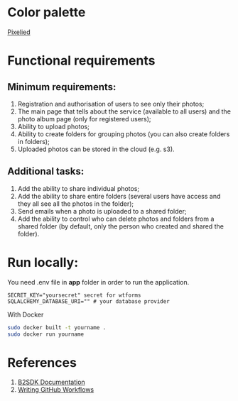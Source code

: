 # Color palette

[Pixelied](https://pixelied.com/colors/palette-visualizer/f72585-b5179e-7209b7-560bad-480ca8-3a0ca3-3f37c9-4361ee-4895ef-4cc9f0)

# Functional requirements

## Minimum requirements:

1. Registration and authorisation of users to see only their photos;
2. The main page that tells about the service (available to all users) and the photo album page (only for registered users);
3. Ability to upload photos;
4. Ability to create folders for grouping photos (you can also create folders in folders);
5. Uploaded photos can be stored in the cloud (e.g. s3).

## Additional tasks:

1. Add the ability to share individual photos;
2. Add the ability to share entire folders (several users have access and they all see all the photos in the folder);
3. Send emails when a photo is uploaded to a shared folder;
4. Add the ability to control who can delete photos and folders from a shared folder (by default, only the person who created and shared the folder).

# Run locally:

You need .env file in **app** folder in order to run the application.

```.env
SECRET_KEY="yoursecret" secret for wtforms
SQLALCHEMY_DATABASE_URI="" # your database provider
```

With Docker

```bash
sudo docker built -t yourname .
sudo docker run yourname
```

# References

1. [B2SDK Documentation](https://b2-sdk-python.readthedocs.io)
2. [Writing GitHub Workflows](https://docs.github.com/en/actions/writing-workflows)